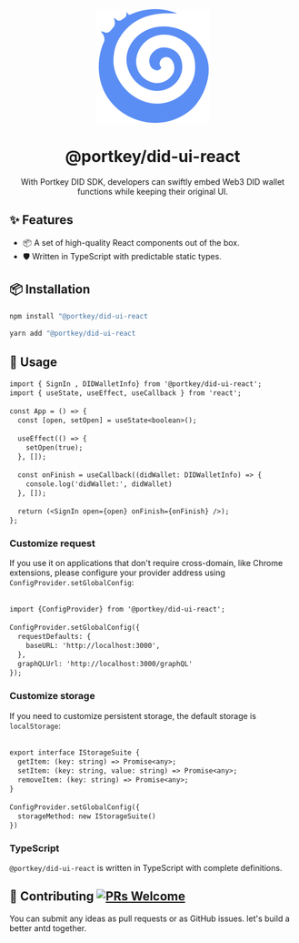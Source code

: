 
<p align="center">
  <a href="https://portkeydocs.readthedocs.io/en/pre-release/PortkeyDIDUISDK/index.html">
    <img width="200" src= "../../logo.png"/>
  </a>
</p>

<h1 align="center">@portkey/did-ui-react</h1>

<div align="center">
With Portkey DID SDK, developers can swiftly embed Web3 DID wallet functions while
keeping their original UI.
</div>

<h2>✨ Features </h2>

- 📦 A set of high-quality React components out of the box.
- 🛡 Written in TypeScript with predictable static types.

<h2>📦 Installation</h2>

```bash
npm install "@portkey/did-ui-react
```

```bash
yarn add "@portkey/did-ui-react
```

## 🔨 Usage

```tsx
import { SignIn , DIDWalletInfo} from '@portkey/did-ui-react';
import { useState, useEffect, useCallback } from 'react';

const App = () => {
  const [open, setOpen] = useState<boolean>();

  useEffect(() => {
    setOpen(true);
  }, []);

  const onFinish = useCallback((didWallet: DIDWalletInfo) => {
    console.log('didWallet:', didWallet)
  }, []);

  return (<SignIn open={open} onFinish={onFinish} />);
};

```

### Customize request

If you use it on applications that don't require cross-domain, like Chrome extensions,
please configure your provider address using ```ConfigProvider.setGlobalConfig```:

```tsx

import {ConfigProvider} from '@portkey/did-ui-react';

ConfigProvider.setGlobalConfig({
  requestDefaults: {
    baseURL: 'http://localhost:3000',
  },
  graphQLUrl: 'http://localhost:3000/graphQL'
});

```

### Customize storage

If you need to customize persistent storage, the default storage is ```localStorage```:

```tsx

export interface IStorageSuite {
  getItem: (key: string) => Promise<any>;
  setItem: (key: string, value: string) => Promise<any>;
  removeItem: (key: string) => Promise<any>;
}

ConfigProvider.setGlobalConfig({
  storageMethod: new IStorageSuite()
})

```

### TypeScript

`@portkey/did-ui-react` is written in TypeScript with complete definitions.

## 🤝 Contributing [![PRs Welcome](https://img.shields.io/badge/PRs-welcome-brightgreen.svg?style=flat-square)](http://makeapullrequest.com)

You can submit any ideas as pull requests or as GitHub issues.
let's build a better antd together.
